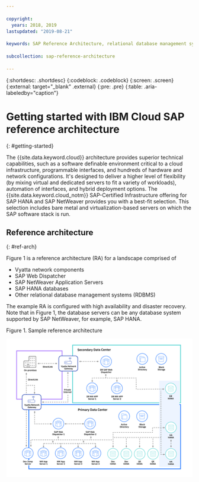 ```yaml
---

copyright:
  years: 2018, 2019
lastupdated: "2019-08-21"

keywords: SAP Reference Architecture, relational database management systems, RDBMS, SAP Web Dispatcher, SAP NetWeaver Application Servers, application servers, database, high availability, disaster recovery, IBM, IBM Cloud, IBM DB2 LUW, Linux, Red Hat, RHEL, Windows Server, Microsoft SQL Server, SAP HANA, VMware, ESXi, IaaS, Public Cloud, SAP MaxDB, SAP ASE

subcollection: sap-reference-architecture

---
```


{:shortdesc: .shortdesc}
{:codeblock: .codeblock}
{:screen: .screen}
{:external: target="_blank" .external}
{:pre: .pre}
{:table: .aria-labeledby="caption"}

# Getting started with IBM Cloud SAP reference architecture
{: #getting-started}

The {{site.data.keyword.cloud}} architecture provides superior technical capabilities, such as a software definable environment critical to a cloud infrastructure, programmable interfaces, and hundreds of hardware and network configurations. It's designed to deliver a higher level of flexibility (by mixing virtual and dedicated servers to fit a variety of workloads), automation of interfaces, and hybrid deployment options. The {{site.data.keyword.cloud_notm}} SAP-Certified Infrastructure offering for SAP HANA and SAP NetWeaver provides you with a best-fit selection. This selection includes bare metal and virtualization-based servers on which the SAP software stack is run.

## Reference architecture
{: #ref-arch}

Figure 1 is a reference architecture (RA) for a landscape comprised of

  * Vyatta network components
  * SAP Web Dispatcher
  * SAP NetWeaver Application Servers
  * SAP HANA databases
  * Other relational database management systems (RDBMS)

The example RA is configured with high availability and disaster recovery. Note that in Figure 1, the database servers can be any database system supported by SAP NetWeaver, for example, SAP HANA.

Figure 1. Sample reference architecture

![Figure 1. Sample reference architecture](/images/SAP-optimization-ref-architecture-20180527.png "Sample reference architecture")
